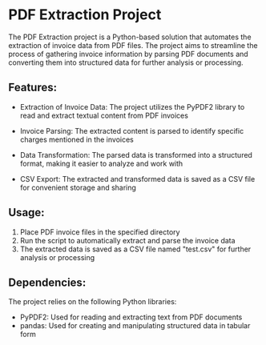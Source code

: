 # PDF Extraction Project

The PDF Extraction project is a Python-based solution that automates the extraction of invoice data from PDF files. The project aims to streamline the process of gathering invoice information by parsing PDF documents and converting them into structured data for further analysis or processing.

## Features:

- Extraction of Invoice Data: The project utilizes the PyPDF2 library to read and extract textual content from PDF invoices
  
- Invoice Parsing: The extracted content is parsed to identify specific charges mentioned in the invoices
  
- Data Transformation: The parsed data is transformed into a structured format, making it easier to analyze and work with
  
- CSV Export: The extracted and transformed data is saved as a CSV file for convenient storage and sharing

## Usage:

1) Place PDF invoice files in the specified directory
2) Run the script to automatically extract and parse the invoice data
3) The extracted data is saved as a CSV file named "test.csv" for further analysis or processing

## Dependencies:
The project relies on the following Python libraries:

- PyPDF2: Used for reading and extracting text from PDF documents
- pandas: Used for creating and manipulating structured data in tabular form
